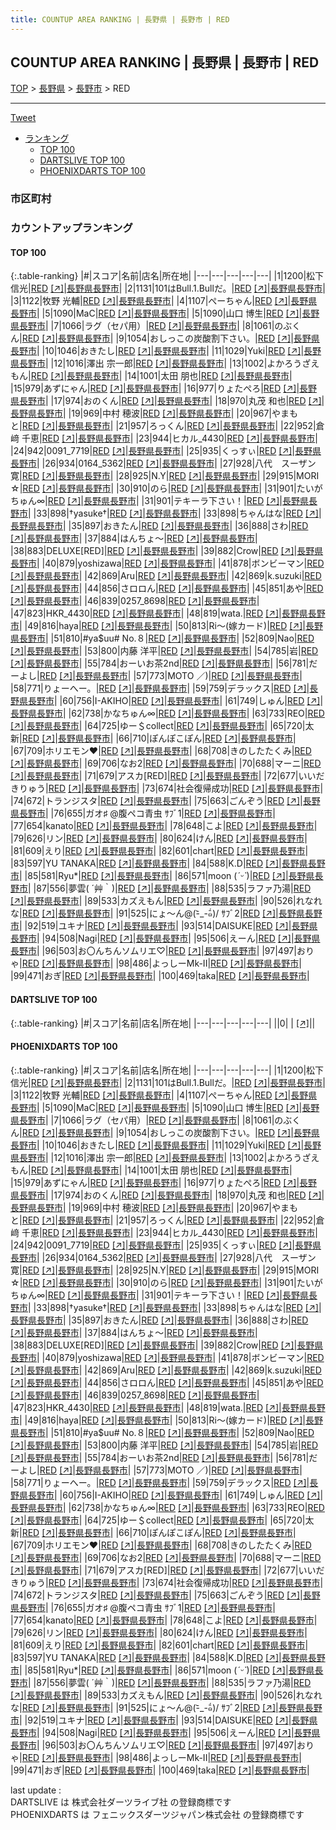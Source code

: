 ```yaml
---
title: COUNTUP AREA RANKING | 長野県 | 長野市 | RED
---
```

## COUNTUP AREA RANKING | 長野県 | 長野市 | RED

[TOP](/darts/rank/) > [長野県](/darts/rank/長野県/) > [長野市](/darts/rank/長野県/長野市/) > RED

___

<a href="https://twitter.com/share?ref_src=twsrc%5Etfw" data-text="COUNTUP AREA RANKING | 長野県長野市RED" class="twitter-share-button" data-hashtags="DARTSLIVE,PHOENIXDARTS,darts,ダーツ" data-show-count="false">Tweet</a>

* [ランキング](#カウントアップランキング)
    * [TOP 100](#top-100)
    * [DARTSLIVE TOP 100](#dartslive-top-100)
    * [PHOENIXDARTS TOP 100](#phoenixdarts-top-100)

### 市区町村

<ul>

</ul>

### カウントアップランキング

#### TOP 100



{:.table-ranking}
|#|スコア|名前|店名|所在地|
|---|---|---|---|---|
|1|1200|<span class="rank-name-pd"><span class="pro-icon-pd"></span>松下 信光</span>|<a href="/darts/rank/shops/68225.html">RED</a> <a href="https://vs.phoenixdarts.com/jp/shop/shopDetailInfo/s_68225?s_seq=68225">[↗]</a>|<a href="/darts/rank/長野県/長野市">長野県長野市</a>|
|2|1131|<span class="rank-name-pd">101はBull.1.Bullだ。</span>|<a href="/darts/rank/shops/68225.html">RED</a> <a href="https://vs.phoenixdarts.com/jp/shop/shopDetailInfo/s_68225?s_seq=68225">[↗]</a>|<a href="/darts/rank/長野県/長野市">長野県長野市</a>|
|3|1122|<span class="rank-name-pd"><span class="pro-icon-pd"></span>牧野 光輔</span>|<a href="/darts/rank/shops/68225.html">RED</a> <a href="https://vs.phoenixdarts.com/jp/shop/shopDetailInfo/s_68225?s_seq=68225">[↗]</a>|<a href="/darts/rank/長野県/長野市">長野県長野市</a>|
|4|1107|<span class="rank-name-pd">ぺーちゃん</span>|<a href="/darts/rank/shops/68225.html">RED</a> <a href="https://vs.phoenixdarts.com/jp/shop/shopDetailInfo/s_68225?s_seq=68225">[↗]</a>|<a href="/darts/rank/長野県/長野市">長野県長野市</a>|
|5|1090|<span class="rank-name-pd">MaC</span>|<a href="/darts/rank/shops/68225.html">RED</a> <a href="https://vs.phoenixdarts.com/jp/shop/shopDetailInfo/s_68225?s_seq=68225">[↗]</a>|<a href="/darts/rank/長野県/長野市">長野県長野市</a>|
|5|1090|<span class="rank-name-pd"><span class="pro-icon-pd"></span>山口 博生</span>|<a href="/darts/rank/shops/68225.html">RED</a> <a href="https://vs.phoenixdarts.com/jp/shop/shopDetailInfo/s_68225?s_seq=68225">[↗]</a>|<a href="/darts/rank/長野県/長野市">長野県長野市</a>|
|7|1066|<span class="rank-name-pd">ラグ（セパ用）</span>|<a href="/darts/rank/shops/68225.html">RED</a> <a href="https://vs.phoenixdarts.com/jp/shop/shopDetailInfo/s_68225?s_seq=68225">[↗]</a>|<a href="/darts/rank/長野県/長野市">長野県長野市</a>|
|8|1061|<span class="rank-name-pd">のぶくん</span>|<a href="/darts/rank/shops/68225.html">RED</a> <a href="https://vs.phoenixdarts.com/jp/shop/shopDetailInfo/s_68225?s_seq=68225">[↗]</a>|<a href="/darts/rank/長野県/長野市">長野県長野市</a>|
|9|1054|<span class="rank-name-pd">おしっこの炭酸割下さい。</span>|<a href="/darts/rank/shops/68225.html">RED</a> <a href="https://vs.phoenixdarts.com/jp/shop/shopDetailInfo/s_68225?s_seq=68225">[↗]</a>|<a href="/darts/rank/長野県/長野市">長野県長野市</a>|
|10|1046|<span class="rank-name-pd">おきたし</span>|<a href="/darts/rank/shops/68225.html">RED</a> <a href="https://vs.phoenixdarts.com/jp/shop/shopDetailInfo/s_68225?s_seq=68225">[↗]</a>|<a href="/darts/rank/長野県/長野市">長野県長野市</a>|
|11|1029|<span class="rank-name-pd">Yuki</span>|<a href="/darts/rank/shops/68225.html">RED</a> <a href="https://vs.phoenixdarts.com/jp/shop/shopDetailInfo/s_68225?s_seq=68225">[↗]</a>|<a href="/darts/rank/長野県/長野市">長野県長野市</a>|
|12|1016|<span class="rank-name-pd">澤出 宗一郎</span>|<a href="/darts/rank/shops/68225.html">RED</a> <a href="https://vs.phoenixdarts.com/jp/shop/shopDetailInfo/s_68225?s_seq=68225">[↗]</a>|<a href="/darts/rank/長野県/長野市">長野県長野市</a>|
|13|1002|<span class="rank-name-pd">よかろうざえもん</span>|<a href="/darts/rank/shops/68225.html">RED</a> <a href="https://vs.phoenixdarts.com/jp/shop/shopDetailInfo/s_68225?s_seq=68225">[↗]</a>|<a href="/darts/rank/長野県/長野市">長野県長野市</a>|
|14|1001|<span class="rank-name-pd"><span class="pro-icon-pd"></span>太田 朋也</span>|<a href="/darts/rank/shops/68225.html">RED</a> <a href="https://vs.phoenixdarts.com/jp/shop/shopDetailInfo/s_68225?s_seq=68225">[↗]</a>|<a href="/darts/rank/長野県/長野市">長野県長野市</a>|
|15|979|<span class="rank-name-pd">あずにゃん</span>|<a href="/darts/rank/shops/68225.html">RED</a> <a href="https://vs.phoenixdarts.com/jp/shop/shopDetailInfo/s_68225?s_seq=68225">[↗]</a>|<a href="/darts/rank/長野県/長野市">長野県長野市</a>|
|16|977|<span class="rank-name-pd">りょたぺろ</span>|<a href="/darts/rank/shops/68225.html">RED</a> <a href="https://vs.phoenixdarts.com/jp/shop/shopDetailInfo/s_68225?s_seq=68225">[↗]</a>|<a href="/darts/rank/長野県/長野市">長野県長野市</a>|
|17|974|<span class="rank-name-pd">おのくん</span>|<a href="/darts/rank/shops/68225.html">RED</a> <a href="https://vs.phoenixdarts.com/jp/shop/shopDetailInfo/s_68225?s_seq=68225">[↗]</a>|<a href="/darts/rank/長野県/長野市">長野県長野市</a>|
|18|970|<span class="rank-name-pd">丸茂 和也</span>|<a href="/darts/rank/shops/68225.html">RED</a> <a href="https://vs.phoenixdarts.com/jp/shop/shopDetailInfo/s_68225?s_seq=68225">[↗]</a>|<a href="/darts/rank/長野県/長野市">長野県長野市</a>|
|19|969|<span class="rank-name-pd">中村 穂波</span>|<a href="/darts/rank/shops/68225.html">RED</a> <a href="https://vs.phoenixdarts.com/jp/shop/shopDetailInfo/s_68225?s_seq=68225">[↗]</a>|<a href="/darts/rank/長野県/長野市">長野県長野市</a>|
|20|967|<span class="rank-name-pd">やまもと</span>|<a href="/darts/rank/shops/68225.html">RED</a> <a href="https://vs.phoenixdarts.com/jp/shop/shopDetailInfo/s_68225?s_seq=68225">[↗]</a>|<a href="/darts/rank/長野県/長野市">長野県長野市</a>|
|21|957|<span class="rank-name-pd">ろっくん</span>|<a href="/darts/rank/shops/68225.html">RED</a> <a href="https://vs.phoenixdarts.com/jp/shop/shopDetailInfo/s_68225?s_seq=68225">[↗]</a>|<a href="/darts/rank/長野県/長野市">長野県長野市</a>|
|22|952|<span class="rank-name-pd">倉﨑 千恵</span>|<a href="/darts/rank/shops/68225.html">RED</a> <a href="https://vs.phoenixdarts.com/jp/shop/shopDetailInfo/s_68225?s_seq=68225">[↗]</a>|<a href="/darts/rank/長野県/長野市">長野県長野市</a>|
|23|944|<span class="rank-name-pd">ヒカル_4430</span>|<a href="/darts/rank/shops/68225.html">RED</a> <a href="https://vs.phoenixdarts.com/jp/shop/shopDetailInfo/s_68225?s_seq=68225">[↗]</a>|<a href="/darts/rank/長野県/長野市">長野県長野市</a>|
|24|942|<span class="rank-name-pd">0091_7719</span>|<a href="/darts/rank/shops/68225.html">RED</a> <a href="https://vs.phoenixdarts.com/jp/shop/shopDetailInfo/s_68225?s_seq=68225">[↗]</a>|<a href="/darts/rank/長野県/長野市">長野県長野市</a>|
|25|935|<span class="rank-name-pd">くっすぃ</span>|<a href="/darts/rank/shops/68225.html">RED</a> <a href="https://vs.phoenixdarts.com/jp/shop/shopDetailInfo/s_68225?s_seq=68225">[↗]</a>|<a href="/darts/rank/長野県/長野市">長野県長野市</a>|
|26|934|<span class="rank-name-pd">0164_5362</span>|<a href="/darts/rank/shops/68225.html">RED</a> <a href="https://vs.phoenixdarts.com/jp/shop/shopDetailInfo/s_68225?s_seq=68225">[↗]</a>|<a href="/darts/rank/長野県/長野市">長野県長野市</a>|
|27|928|<span class="rank-name-pd">八代　スーザン　寛</span>|<a href="/darts/rank/shops/68225.html">RED</a> <a href="https://vs.phoenixdarts.com/jp/shop/shopDetailInfo/s_68225?s_seq=68225">[↗]</a>|<a href="/darts/rank/長野県/長野市">長野県長野市</a>|
|28|925|<span class="rank-name-pd">N.Y</span>|<a href="/darts/rank/shops/68225.html">RED</a> <a href="https://vs.phoenixdarts.com/jp/shop/shopDetailInfo/s_68225?s_seq=68225">[↗]</a>|<a href="/darts/rank/長野県/長野市">長野県長野市</a>|
|29|915|<span class="rank-name-pd">MORI ☆</span>|<a href="/darts/rank/shops/68225.html">RED</a> <a href="https://vs.phoenixdarts.com/jp/shop/shopDetailInfo/s_68225?s_seq=68225">[↗]</a>|<a href="/darts/rank/長野県/長野市">長野県長野市</a>|
|30|910|<span class="rank-name-pd">のら</span>|<a href="/darts/rank/shops/68225.html">RED</a> <a href="https://vs.phoenixdarts.com/jp/shop/shopDetailInfo/s_68225?s_seq=68225">[↗]</a>|<a href="/darts/rank/長野県/長野市">長野県長野市</a>|
|31|901|<span class="rank-name-pd">たいがちゅん∞</span>|<a href="/darts/rank/shops/68225.html">RED</a> <a href="https://vs.phoenixdarts.com/jp/shop/shopDetailInfo/s_68225?s_seq=68225">[↗]</a>|<a href="/darts/rank/長野県/長野市">長野県長野市</a>|
|31|901|<span class="rank-name-pd">テキーラ下さい！</span>|<a href="/darts/rank/shops/68225.html">RED</a> <a href="https://vs.phoenixdarts.com/jp/shop/shopDetailInfo/s_68225?s_seq=68225">[↗]</a>|<a href="/darts/rank/長野県/長野市">長野県長野市</a>|
|33|898|<span class="rank-name-pd">†yasuke†</span>|<a href="/darts/rank/shops/68225.html">RED</a> <a href="https://vs.phoenixdarts.com/jp/shop/shopDetailInfo/s_68225?s_seq=68225">[↗]</a>|<a href="/darts/rank/長野県/長野市">長野県長野市</a>|
|33|898|<span class="rank-name-pd">ちゃんはな</span>|<a href="/darts/rank/shops/68225.html">RED</a> <a href="https://vs.phoenixdarts.com/jp/shop/shopDetailInfo/s_68225?s_seq=68225">[↗]</a>|<a href="/darts/rank/長野県/長野市">長野県長野市</a>|
|35|897|<span class="rank-name-pd">おきたん</span>|<a href="/darts/rank/shops/68225.html">RED</a> <a href="https://vs.phoenixdarts.com/jp/shop/shopDetailInfo/s_68225?s_seq=68225">[↗]</a>|<a href="/darts/rank/長野県/長野市">長野県長野市</a>|
|36|888|<span class="rank-name-pd">さわ</span>|<a href="/darts/rank/shops/68225.html">RED</a> <a href="https://vs.phoenixdarts.com/jp/shop/shopDetailInfo/s_68225?s_seq=68225">[↗]</a>|<a href="/darts/rank/長野県/長野市">長野県長野市</a>|
|37|884|<span class="rank-name-pd">はんちょ～</span>|<a href="/darts/rank/shops/68225.html">RED</a> <a href="https://vs.phoenixdarts.com/jp/shop/shopDetailInfo/s_68225?s_seq=68225">[↗]</a>|<a href="/darts/rank/長野県/長野市">長野県長野市</a>|
|38|883|<span class="rank-name-pd">DELUXE[RED]</span>|<a href="/darts/rank/shops/68225.html">RED</a> <a href="https://vs.phoenixdarts.com/jp/shop/shopDetailInfo/s_68225?s_seq=68225">[↗]</a>|<a href="/darts/rank/長野県/長野市">長野県長野市</a>|
|39|882|<span class="rank-name-pd">Crow</span>|<a href="/darts/rank/shops/68225.html">RED</a> <a href="https://vs.phoenixdarts.com/jp/shop/shopDetailInfo/s_68225?s_seq=68225">[↗]</a>|<a href="/darts/rank/長野県/長野市">長野県長野市</a>|
|40|879|<span class="rank-name-pd">yoshizawa</span>|<a href="/darts/rank/shops/68225.html">RED</a> <a href="https://vs.phoenixdarts.com/jp/shop/shopDetailInfo/s_68225?s_seq=68225">[↗]</a>|<a href="/darts/rank/長野県/長野市">長野県長野市</a>|
|41|878|<span class="rank-name-pd">ボンビーマン</span>|<a href="/darts/rank/shops/68225.html">RED</a> <a href="https://vs.phoenixdarts.com/jp/shop/shopDetailInfo/s_68225?s_seq=68225">[↗]</a>|<a href="/darts/rank/長野県/長野市">長野県長野市</a>|
|42|869|<span class="rank-name-pd">Aru</span>|<a href="/darts/rank/shops/68225.html">RED</a> <a href="https://vs.phoenixdarts.com/jp/shop/shopDetailInfo/s_68225?s_seq=68225">[↗]</a>|<a href="/darts/rank/長野県/長野市">長野県長野市</a>|
|42|869|<span class="rank-name-pd">k.suzuki</span>|<a href="/darts/rank/shops/68225.html">RED</a> <a href="https://vs.phoenixdarts.com/jp/shop/shopDetailInfo/s_68225?s_seq=68225">[↗]</a>|<a href="/darts/rank/長野県/長野市">長野県長野市</a>|
|44|856|<span class="rank-name-pd">さロロん</span>|<a href="/darts/rank/shops/68225.html">RED</a> <a href="https://vs.phoenixdarts.com/jp/shop/shopDetailInfo/s_68225?s_seq=68225">[↗]</a>|<a href="/darts/rank/長野県/長野市">長野県長野市</a>|
|45|851|<span class="rank-name-pd">あや</span>|<a href="/darts/rank/shops/68225.html">RED</a> <a href="https://vs.phoenixdarts.com/jp/shop/shopDetailInfo/s_68225?s_seq=68225">[↗]</a>|<a href="/darts/rank/長野県/長野市">長野県長野市</a>|
|46|839|<span class="rank-name-pd">0257_8698</span>|<a href="/darts/rank/shops/68225.html">RED</a> <a href="https://vs.phoenixdarts.com/jp/shop/shopDetailInfo/s_68225?s_seq=68225">[↗]</a>|<a href="/darts/rank/長野県/長野市">長野県長野市</a>|
|47|823|<span class="rank-name-pd">HKR_4430</span>|<a href="/darts/rank/shops/68225.html">RED</a> <a href="https://vs.phoenixdarts.com/jp/shop/shopDetailInfo/s_68225?s_seq=68225">[↗]</a>|<a href="/darts/rank/長野県/長野市">長野県長野市</a>|
|48|819|<span class="rank-name-pd">wata.</span>|<a href="/darts/rank/shops/68225.html">RED</a> <a href="https://vs.phoenixdarts.com/jp/shop/shopDetailInfo/s_68225?s_seq=68225">[↗]</a>|<a href="/darts/rank/長野県/長野市">長野県長野市</a>|
|49|816|<span class="rank-name-pd">haya</span>|<a href="/darts/rank/shops/68225.html">RED</a> <a href="https://vs.phoenixdarts.com/jp/shop/shopDetailInfo/s_68225?s_seq=68225">[↗]</a>|<a href="/darts/rank/長野県/長野市">長野県長野市</a>|
|50|813|<span class="rank-name-pd">Ri～(嫁カード)</span>|<a href="/darts/rank/shops/68225.html">RED</a> <a href="https://vs.phoenixdarts.com/jp/shop/shopDetailInfo/s_68225?s_seq=68225">[↗]</a>|<a href="/darts/rank/長野県/長野市">長野県長野市</a>|
|51|810|<span class="rank-name-pd">#ya$uu# No.８</span>|<a href="/darts/rank/shops/68225.html">RED</a> <a href="https://vs.phoenixdarts.com/jp/shop/shopDetailInfo/s_68225?s_seq=68225">[↗]</a>|<a href="/darts/rank/長野県/長野市">長野県長野市</a>|
|52|809|<span class="rank-name-pd">Nao</span>|<a href="/darts/rank/shops/68225.html">RED</a> <a href="https://vs.phoenixdarts.com/jp/shop/shopDetailInfo/s_68225?s_seq=68225">[↗]</a>|<a href="/darts/rank/長野県/長野市">長野県長野市</a>|
|53|800|<span class="rank-name-pd">内藤 洋平</span>|<a href="/darts/rank/shops/68225.html">RED</a> <a href="https://vs.phoenixdarts.com/jp/shop/shopDetailInfo/s_68225?s_seq=68225">[↗]</a>|<a href="/darts/rank/長野県/長野市">長野県長野市</a>|
|54|785|<span class="rank-name-pd">岩</span>|<a href="/darts/rank/shops/68225.html">RED</a> <a href="https://vs.phoenixdarts.com/jp/shop/shopDetailInfo/s_68225?s_seq=68225">[↗]</a>|<a href="/darts/rank/長野県/長野市">長野県長野市</a>|
|55|784|<span class="rank-name-pd">おーいお茶2nd</span>|<a href="/darts/rank/shops/68225.html">RED</a> <a href="https://vs.phoenixdarts.com/jp/shop/shopDetailInfo/s_68225?s_seq=68225">[↗]</a>|<a href="/darts/rank/長野県/長野市">長野県長野市</a>|
|56|781|<span class="rank-name-pd">だーよし</span>|<a href="/darts/rank/shops/68225.html">RED</a> <a href="https://vs.phoenixdarts.com/jp/shop/shopDetailInfo/s_68225?s_seq=68225">[↗]</a>|<a href="/darts/rank/長野県/長野市">長野県長野市</a>|
|57|773|<span class="rank-name-pd">MOTO ／)</span>|<a href="/darts/rank/shops/68225.html">RED</a> <a href="https://vs.phoenixdarts.com/jp/shop/shopDetailInfo/s_68225?s_seq=68225">[↗]</a>|<a href="/darts/rank/長野県/長野市">長野県長野市</a>|
|58|771|<span class="rank-name-pd">りょーへー。</span>|<a href="/darts/rank/shops/68225.html">RED</a> <a href="https://vs.phoenixdarts.com/jp/shop/shopDetailInfo/s_68225?s_seq=68225">[↗]</a>|<a href="/darts/rank/長野県/長野市">長野県長野市</a>|
|59|759|<span class="rank-name-pd">デラックス</span>|<a href="/darts/rank/shops/68225.html">RED</a> <a href="https://vs.phoenixdarts.com/jp/shop/shopDetailInfo/s_68225?s_seq=68225">[↗]</a>|<a href="/darts/rank/長野県/長野市">長野県長野市</a>|
|60|756|<span class="rank-name-pd">I-AKIHO</span>|<a href="/darts/rank/shops/68225.html">RED</a> <a href="https://vs.phoenixdarts.com/jp/shop/shopDetailInfo/s_68225?s_seq=68225">[↗]</a>|<a href="/darts/rank/長野県/長野市">長野県長野市</a>|
|61|749|<span class="rank-name-pd">しゅん</span>|<a href="/darts/rank/shops/68225.html">RED</a> <a href="https://vs.phoenixdarts.com/jp/shop/shopDetailInfo/s_68225?s_seq=68225">[↗]</a>|<a href="/darts/rank/長野県/長野市">長野県長野市</a>|
|62|738|<span class="rank-name-pd">かなちゅん∞</span>|<a href="/darts/rank/shops/68225.html">RED</a> <a href="https://vs.phoenixdarts.com/jp/shop/shopDetailInfo/s_68225?s_seq=68225">[↗]</a>|<a href="/darts/rank/長野県/長野市">長野県長野市</a>|
|63|733|<span class="rank-name-pd">REO</span>|<a href="/darts/rank/shops/68225.html">RED</a> <a href="https://vs.phoenixdarts.com/jp/shop/shopDetailInfo/s_68225?s_seq=68225">[↗]</a>|<a href="/darts/rank/長野県/長野市">長野県長野市</a>|
|64|725|<span class="rank-name-pd">ゆー＄collect</span>|<a href="/darts/rank/shops/68225.html">RED</a> <a href="https://vs.phoenixdarts.com/jp/shop/shopDetailInfo/s_68225?s_seq=68225">[↗]</a>|<a href="/darts/rank/長野県/長野市">長野県長野市</a>|
|65|720|<span class="rank-name-pd">太新</span>|<a href="/darts/rank/shops/68225.html">RED</a> <a href="https://vs.phoenixdarts.com/jp/shop/shopDetailInfo/s_68225?s_seq=68225">[↗]</a>|<a href="/darts/rank/長野県/長野市">長野県長野市</a>|
|66|710|<span class="rank-name-pd">ぽんぽこぽん</span>|<a href="/darts/rank/shops/68225.html">RED</a> <a href="https://vs.phoenixdarts.com/jp/shop/shopDetailInfo/s_68225?s_seq=68225">[↗]</a>|<a href="/darts/rank/長野県/長野市">長野県長野市</a>|
|67|709|<span class="rank-name-pd">ホリエモン❤︎</span>|<a href="/darts/rank/shops/68225.html">RED</a> <a href="https://vs.phoenixdarts.com/jp/shop/shopDetailInfo/s_68225?s_seq=68225">[↗]</a>|<a href="/darts/rank/長野県/長野市">長野県長野市</a>|
|68|708|<span class="rank-name-pd">きのしたたくみ</span>|<a href="/darts/rank/shops/68225.html">RED</a> <a href="https://vs.phoenixdarts.com/jp/shop/shopDetailInfo/s_68225?s_seq=68225">[↗]</a>|<a href="/darts/rank/長野県/長野市">長野県長野市</a>|
|69|706|<span class="rank-name-pd">なお2</span>|<a href="/darts/rank/shops/68225.html">RED</a> <a href="https://vs.phoenixdarts.com/jp/shop/shopDetailInfo/s_68225?s_seq=68225">[↗]</a>|<a href="/darts/rank/長野県/長野市">長野県長野市</a>|
|70|688|<span class="rank-name-pd">マーニ</span>|<a href="/darts/rank/shops/68225.html">RED</a> <a href="https://vs.phoenixdarts.com/jp/shop/shopDetailInfo/s_68225?s_seq=68225">[↗]</a>|<a href="/darts/rank/長野県/長野市">長野県長野市</a>|
|71|679|<span class="rank-name-pd">アスカ[RED]</span>|<a href="/darts/rank/shops/68225.html">RED</a> <a href="https://vs.phoenixdarts.com/jp/shop/shopDetailInfo/s_68225?s_seq=68225">[↗]</a>|<a href="/darts/rank/長野県/長野市">長野県長野市</a>|
|72|677|<span class="rank-name-pd">いいだきりゅう</span>|<a href="/darts/rank/shops/68225.html">RED</a> <a href="https://vs.phoenixdarts.com/jp/shop/shopDetailInfo/s_68225?s_seq=68225">[↗]</a>|<a href="/darts/rank/長野県/長野市">長野県長野市</a>|
|73|674|<span class="rank-name-pd">社会復帰成功</span>|<a href="/darts/rank/shops/68225.html">RED</a> <a href="https://vs.phoenixdarts.com/jp/shop/shopDetailInfo/s_68225?s_seq=68225">[↗]</a>|<a href="/darts/rank/長野県/長野市">長野県長野市</a>|
|74|672|<span class="rank-name-pd">トランジスタ</span>|<a href="/darts/rank/shops/68225.html">RED</a> <a href="https://vs.phoenixdarts.com/jp/shop/shopDetailInfo/s_68225?s_seq=68225">[↗]</a>|<a href="/darts/rank/長野県/長野市">長野県長野市</a>|
|75|663|<span class="rank-name-pd">ごんぞう</span>|<a href="/darts/rank/shops/68225.html">RED</a> <a href="https://vs.phoenixdarts.com/jp/shop/shopDetailInfo/s_68225?s_seq=68225">[↗]</a>|<a href="/darts/rank/長野県/長野市">長野県長野市</a>|
|76|655|<span class="rank-name-pd">ガオ♯ @腹ペコ青虫 ｻﾌﾞ1</span>|<a href="/darts/rank/shops/68225.html">RED</a> <a href="https://vs.phoenixdarts.com/jp/shop/shopDetailInfo/s_68225?s_seq=68225">[↗]</a>|<a href="/darts/rank/長野県/長野市">長野県長野市</a>|
|77|654|<span class="rank-name-pd">kanato</span>|<a href="/darts/rank/shops/68225.html">RED</a> <a href="https://vs.phoenixdarts.com/jp/shop/shopDetailInfo/s_68225?s_seq=68225">[↗]</a>|<a href="/darts/rank/長野県/長野市">長野県長野市</a>|
|78|648|<span class="rank-name-pd">こよ</span>|<a href="/darts/rank/shops/68225.html">RED</a> <a href="https://vs.phoenixdarts.com/jp/shop/shopDetailInfo/s_68225?s_seq=68225">[↗]</a>|<a href="/darts/rank/長野県/長野市">長野県長野市</a>|
|79|626|<span class="rank-name-pd">リン</span>|<a href="/darts/rank/shops/68225.html">RED</a> <a href="https://vs.phoenixdarts.com/jp/shop/shopDetailInfo/s_68225?s_seq=68225">[↗]</a>|<a href="/darts/rank/長野県/長野市">長野県長野市</a>|
|80|624|<span class="rank-name-pd">けん</span>|<a href="/darts/rank/shops/68225.html">RED</a> <a href="https://vs.phoenixdarts.com/jp/shop/shopDetailInfo/s_68225?s_seq=68225">[↗]</a>|<a href="/darts/rank/長野県/長野市">長野県長野市</a>|
|81|609|<span class="rank-name-pd">えり</span>|<a href="/darts/rank/shops/68225.html">RED</a> <a href="https://vs.phoenixdarts.com/jp/shop/shopDetailInfo/s_68225?s_seq=68225">[↗]</a>|<a href="/darts/rank/長野県/長野市">長野県長野市</a>|
|82|601|<span class="rank-name-pd">chart</span>|<a href="/darts/rank/shops/68225.html">RED</a> <a href="https://vs.phoenixdarts.com/jp/shop/shopDetailInfo/s_68225?s_seq=68225">[↗]</a>|<a href="/darts/rank/長野県/長野市">長野県長野市</a>|
|83|597|<span class="rank-name-pd">YU TANAKA</span>|<a href="/darts/rank/shops/68225.html">RED</a> <a href="https://vs.phoenixdarts.com/jp/shop/shopDetailInfo/s_68225?s_seq=68225">[↗]</a>|<a href="/darts/rank/長野県/長野市">長野県長野市</a>|
|84|588|<span class="rank-name-pd">K.D</span>|<a href="/darts/rank/shops/68225.html">RED</a> <a href="https://vs.phoenixdarts.com/jp/shop/shopDetailInfo/s_68225?s_seq=68225">[↗]</a>|<a href="/darts/rank/長野県/長野市">長野県長野市</a>|
|85|581|<span class="rank-name-pd">Ryu*</span>|<a href="/darts/rank/shops/68225.html">RED</a> <a href="https://vs.phoenixdarts.com/jp/shop/shopDetailInfo/s_68225?s_seq=68225">[↗]</a>|<a href="/darts/rank/長野県/長野市">長野県長野市</a>|
|86|571|<span class="rank-name-pd">moon (*ˊᵕˋ*)</span>|<a href="/darts/rank/shops/68225.html">RED</a> <a href="https://vs.phoenixdarts.com/jp/shop/shopDetailInfo/s_68225?s_seq=68225">[↗]</a>|<a href="/darts/rank/長野県/長野市">長野県長野市</a>|
|87|556|<span class="rank-name-pd">夢雲( ´艸｀)</span>|<a href="/darts/rank/shops/68225.html">RED</a> <a href="https://vs.phoenixdarts.com/jp/shop/shopDetailInfo/s_68225?s_seq=68225">[↗]</a>|<a href="/darts/rank/長野県/長野市">長野県長野市</a>|
|88|535|<span class="rank-name-pd">ラファ乃湯</span>|<a href="/darts/rank/shops/68225.html">RED</a> <a href="https://vs.phoenixdarts.com/jp/shop/shopDetailInfo/s_68225?s_seq=68225">[↗]</a>|<a href="/darts/rank/長野県/長野市">長野県長野市</a>|
|89|533|<span class="rank-name-pd">カズえもん</span>|<a href="/darts/rank/shops/68225.html">RED</a> <a href="https://vs.phoenixdarts.com/jp/shop/shopDetailInfo/s_68225?s_seq=68225">[↗]</a>|<a href="/darts/rank/長野県/長野市">長野県長野市</a>|
|90|526|<span class="rank-name-pd">れなれな</span>|<a href="/darts/rank/shops/68225.html">RED</a> <a href="https://vs.phoenixdarts.com/jp/shop/shopDetailInfo/s_68225?s_seq=68225">[↗]</a>|<a href="/darts/rank/長野県/長野市">長野県長野市</a>|
|91|525|<span class="rank-name-pd">にょ〜ん@(-᷅_-᷄๑)/ ｻﾌﾞ2</span>|<a href="/darts/rank/shops/68225.html">RED</a> <a href="https://vs.phoenixdarts.com/jp/shop/shopDetailInfo/s_68225?s_seq=68225">[↗]</a>|<a href="/darts/rank/長野県/長野市">長野県長野市</a>|
|92|519|<span class="rank-name-pd">ユキナ</span>|<a href="/darts/rank/shops/68225.html">RED</a> <a href="https://vs.phoenixdarts.com/jp/shop/shopDetailInfo/s_68225?s_seq=68225">[↗]</a>|<a href="/darts/rank/長野県/長野市">長野県長野市</a>|
|93|514|<span class="rank-name-pd">DAISUKE</span>|<a href="/darts/rank/shops/68225.html">RED</a> <a href="https://vs.phoenixdarts.com/jp/shop/shopDetailInfo/s_68225?s_seq=68225">[↗]</a>|<a href="/darts/rank/長野県/長野市">長野県長野市</a>|
|94|508|<span class="rank-name-pd">Nagi</span>|<a href="/darts/rank/shops/68225.html">RED</a> <a href="https://vs.phoenixdarts.com/jp/shop/shopDetailInfo/s_68225?s_seq=68225">[↗]</a>|<a href="/darts/rank/長野県/長野市">長野県長野市</a>|
|95|506|<span class="rank-name-pd">えーん</span>|<a href="/darts/rank/shops/68225.html">RED</a> <a href="https://vs.phoenixdarts.com/jp/shop/shopDetailInfo/s_68225?s_seq=68225">[↗]</a>|<a href="/darts/rank/長野県/長野市">長野県長野市</a>|
|96|503|<span class="rank-name-pd">お〇んちんソムリエ♡</span>|<a href="/darts/rank/shops/68225.html">RED</a> <a href="https://vs.phoenixdarts.com/jp/shop/shopDetailInfo/s_68225?s_seq=68225">[↗]</a>|<a href="/darts/rank/長野県/長野市">長野県長野市</a>|
|97|497|<span class="rank-name-pd">おりゃ</span>|<a href="/darts/rank/shops/68225.html">RED</a> <a href="https://vs.phoenixdarts.com/jp/shop/shopDetailInfo/s_68225?s_seq=68225">[↗]</a>|<a href="/darts/rank/長野県/長野市">長野県長野市</a>|
|98|486|<span class="rank-name-pd">よっしーMk-II</span>|<a href="/darts/rank/shops/68225.html">RED</a> <a href="https://vs.phoenixdarts.com/jp/shop/shopDetailInfo/s_68225?s_seq=68225">[↗]</a>|<a href="/darts/rank/長野県/長野市">長野県長野市</a>|
|99|471|<span class="rank-name-pd">おぎ</span>|<a href="/darts/rank/shops/68225.html">RED</a> <a href="https://vs.phoenixdarts.com/jp/shop/shopDetailInfo/s_68225?s_seq=68225">[↗]</a>|<a href="/darts/rank/長野県/長野市">長野県長野市</a>|
|100|469|<span class="rank-name-pd">taka</span>|<a href="/darts/rank/shops/68225.html">RED</a> <a href="https://vs.phoenixdarts.com/jp/shop/shopDetailInfo/s_68225?s_seq=68225">[↗]</a>|<a href="/darts/rank/長野県/長野市">長野県長野市</a>|


#### DARTSLIVE TOP 100



{:.table-ranking}
|#|スコア|名前|店名|所在地|
|---|---|---|---|---|
||0|<span class="rank-name-dl"> </span>|<a href="/darts/rank/shops/.html"></a> <a href="">[↗]</a>|<a href="/darts/rank//"></a>|


#### PHOENIXDARTS TOP 100



{:.table-ranking}
|#|スコア|名前|店名|所在地|
|---|---|---|---|---|
|1|1200|<span class="rank-name-pd"><span class="pro-icon-pd"></span>松下 信光</span>|<a href="/darts/rank/shops/68225.html">RED</a> <a href="https://vs.phoenixdarts.com/jp/shop/shopDetailInfo/s_68225?s_seq=68225">[↗]</a>|<a href="/darts/rank/長野県/長野市">長野県長野市</a>|
|2|1131|<span class="rank-name-pd">101はBull.1.Bullだ。</span>|<a href="/darts/rank/shops/68225.html">RED</a> <a href="https://vs.phoenixdarts.com/jp/shop/shopDetailInfo/s_68225?s_seq=68225">[↗]</a>|<a href="/darts/rank/長野県/長野市">長野県長野市</a>|
|3|1122|<span class="rank-name-pd"><span class="pro-icon-pd"></span>牧野 光輔</span>|<a href="/darts/rank/shops/68225.html">RED</a> <a href="https://vs.phoenixdarts.com/jp/shop/shopDetailInfo/s_68225?s_seq=68225">[↗]</a>|<a href="/darts/rank/長野県/長野市">長野県長野市</a>|
|4|1107|<span class="rank-name-pd">ぺーちゃん</span>|<a href="/darts/rank/shops/68225.html">RED</a> <a href="https://vs.phoenixdarts.com/jp/shop/shopDetailInfo/s_68225?s_seq=68225">[↗]</a>|<a href="/darts/rank/長野県/長野市">長野県長野市</a>|
|5|1090|<span class="rank-name-pd">MaC</span>|<a href="/darts/rank/shops/68225.html">RED</a> <a href="https://vs.phoenixdarts.com/jp/shop/shopDetailInfo/s_68225?s_seq=68225">[↗]</a>|<a href="/darts/rank/長野県/長野市">長野県長野市</a>|
|5|1090|<span class="rank-name-pd"><span class="pro-icon-pd"></span>山口 博生</span>|<a href="/darts/rank/shops/68225.html">RED</a> <a href="https://vs.phoenixdarts.com/jp/shop/shopDetailInfo/s_68225?s_seq=68225">[↗]</a>|<a href="/darts/rank/長野県/長野市">長野県長野市</a>|
|7|1066|<span class="rank-name-pd">ラグ（セパ用）</span>|<a href="/darts/rank/shops/68225.html">RED</a> <a href="https://vs.phoenixdarts.com/jp/shop/shopDetailInfo/s_68225?s_seq=68225">[↗]</a>|<a href="/darts/rank/長野県/長野市">長野県長野市</a>|
|8|1061|<span class="rank-name-pd">のぶくん</span>|<a href="/darts/rank/shops/68225.html">RED</a> <a href="https://vs.phoenixdarts.com/jp/shop/shopDetailInfo/s_68225?s_seq=68225">[↗]</a>|<a href="/darts/rank/長野県/長野市">長野県長野市</a>|
|9|1054|<span class="rank-name-pd">おしっこの炭酸割下さい。</span>|<a href="/darts/rank/shops/68225.html">RED</a> <a href="https://vs.phoenixdarts.com/jp/shop/shopDetailInfo/s_68225?s_seq=68225">[↗]</a>|<a href="/darts/rank/長野県/長野市">長野県長野市</a>|
|10|1046|<span class="rank-name-pd">おきたし</span>|<a href="/darts/rank/shops/68225.html">RED</a> <a href="https://vs.phoenixdarts.com/jp/shop/shopDetailInfo/s_68225?s_seq=68225">[↗]</a>|<a href="/darts/rank/長野県/長野市">長野県長野市</a>|
|11|1029|<span class="rank-name-pd">Yuki</span>|<a href="/darts/rank/shops/68225.html">RED</a> <a href="https://vs.phoenixdarts.com/jp/shop/shopDetailInfo/s_68225?s_seq=68225">[↗]</a>|<a href="/darts/rank/長野県/長野市">長野県長野市</a>|
|12|1016|<span class="rank-name-pd">澤出 宗一郎</span>|<a href="/darts/rank/shops/68225.html">RED</a> <a href="https://vs.phoenixdarts.com/jp/shop/shopDetailInfo/s_68225?s_seq=68225">[↗]</a>|<a href="/darts/rank/長野県/長野市">長野県長野市</a>|
|13|1002|<span class="rank-name-pd">よかろうざえもん</span>|<a href="/darts/rank/shops/68225.html">RED</a> <a href="https://vs.phoenixdarts.com/jp/shop/shopDetailInfo/s_68225?s_seq=68225">[↗]</a>|<a href="/darts/rank/長野県/長野市">長野県長野市</a>|
|14|1001|<span class="rank-name-pd"><span class="pro-icon-pd"></span>太田 朋也</span>|<a href="/darts/rank/shops/68225.html">RED</a> <a href="https://vs.phoenixdarts.com/jp/shop/shopDetailInfo/s_68225?s_seq=68225">[↗]</a>|<a href="/darts/rank/長野県/長野市">長野県長野市</a>|
|15|979|<span class="rank-name-pd">あずにゃん</span>|<a href="/darts/rank/shops/68225.html">RED</a> <a href="https://vs.phoenixdarts.com/jp/shop/shopDetailInfo/s_68225?s_seq=68225">[↗]</a>|<a href="/darts/rank/長野県/長野市">長野県長野市</a>|
|16|977|<span class="rank-name-pd">りょたぺろ</span>|<a href="/darts/rank/shops/68225.html">RED</a> <a href="https://vs.phoenixdarts.com/jp/shop/shopDetailInfo/s_68225?s_seq=68225">[↗]</a>|<a href="/darts/rank/長野県/長野市">長野県長野市</a>|
|17|974|<span class="rank-name-pd">おのくん</span>|<a href="/darts/rank/shops/68225.html">RED</a> <a href="https://vs.phoenixdarts.com/jp/shop/shopDetailInfo/s_68225?s_seq=68225">[↗]</a>|<a href="/darts/rank/長野県/長野市">長野県長野市</a>|
|18|970|<span class="rank-name-pd">丸茂 和也</span>|<a href="/darts/rank/shops/68225.html">RED</a> <a href="https://vs.phoenixdarts.com/jp/shop/shopDetailInfo/s_68225?s_seq=68225">[↗]</a>|<a href="/darts/rank/長野県/長野市">長野県長野市</a>|
|19|969|<span class="rank-name-pd">中村 穂波</span>|<a href="/darts/rank/shops/68225.html">RED</a> <a href="https://vs.phoenixdarts.com/jp/shop/shopDetailInfo/s_68225?s_seq=68225">[↗]</a>|<a href="/darts/rank/長野県/長野市">長野県長野市</a>|
|20|967|<span class="rank-name-pd">やまもと</span>|<a href="/darts/rank/shops/68225.html">RED</a> <a href="https://vs.phoenixdarts.com/jp/shop/shopDetailInfo/s_68225?s_seq=68225">[↗]</a>|<a href="/darts/rank/長野県/長野市">長野県長野市</a>|
|21|957|<span class="rank-name-pd">ろっくん</span>|<a href="/darts/rank/shops/68225.html">RED</a> <a href="https://vs.phoenixdarts.com/jp/shop/shopDetailInfo/s_68225?s_seq=68225">[↗]</a>|<a href="/darts/rank/長野県/長野市">長野県長野市</a>|
|22|952|<span class="rank-name-pd">倉﨑 千恵</span>|<a href="/darts/rank/shops/68225.html">RED</a> <a href="https://vs.phoenixdarts.com/jp/shop/shopDetailInfo/s_68225?s_seq=68225">[↗]</a>|<a href="/darts/rank/長野県/長野市">長野県長野市</a>|
|23|944|<span class="rank-name-pd">ヒカル_4430</span>|<a href="/darts/rank/shops/68225.html">RED</a> <a href="https://vs.phoenixdarts.com/jp/shop/shopDetailInfo/s_68225?s_seq=68225">[↗]</a>|<a href="/darts/rank/長野県/長野市">長野県長野市</a>|
|24|942|<span class="rank-name-pd">0091_7719</span>|<a href="/darts/rank/shops/68225.html">RED</a> <a href="https://vs.phoenixdarts.com/jp/shop/shopDetailInfo/s_68225?s_seq=68225">[↗]</a>|<a href="/darts/rank/長野県/長野市">長野県長野市</a>|
|25|935|<span class="rank-name-pd">くっすぃ</span>|<a href="/darts/rank/shops/68225.html">RED</a> <a href="https://vs.phoenixdarts.com/jp/shop/shopDetailInfo/s_68225?s_seq=68225">[↗]</a>|<a href="/darts/rank/長野県/長野市">長野県長野市</a>|
|26|934|<span class="rank-name-pd">0164_5362</span>|<a href="/darts/rank/shops/68225.html">RED</a> <a href="https://vs.phoenixdarts.com/jp/shop/shopDetailInfo/s_68225?s_seq=68225">[↗]</a>|<a href="/darts/rank/長野県/長野市">長野県長野市</a>|
|27|928|<span class="rank-name-pd">八代　スーザン　寛</span>|<a href="/darts/rank/shops/68225.html">RED</a> <a href="https://vs.phoenixdarts.com/jp/shop/shopDetailInfo/s_68225?s_seq=68225">[↗]</a>|<a href="/darts/rank/長野県/長野市">長野県長野市</a>|
|28|925|<span class="rank-name-pd">N.Y</span>|<a href="/darts/rank/shops/68225.html">RED</a> <a href="https://vs.phoenixdarts.com/jp/shop/shopDetailInfo/s_68225?s_seq=68225">[↗]</a>|<a href="/darts/rank/長野県/長野市">長野県長野市</a>|
|29|915|<span class="rank-name-pd">MORI ☆</span>|<a href="/darts/rank/shops/68225.html">RED</a> <a href="https://vs.phoenixdarts.com/jp/shop/shopDetailInfo/s_68225?s_seq=68225">[↗]</a>|<a href="/darts/rank/長野県/長野市">長野県長野市</a>|
|30|910|<span class="rank-name-pd">のら</span>|<a href="/darts/rank/shops/68225.html">RED</a> <a href="https://vs.phoenixdarts.com/jp/shop/shopDetailInfo/s_68225?s_seq=68225">[↗]</a>|<a href="/darts/rank/長野県/長野市">長野県長野市</a>|
|31|901|<span class="rank-name-pd">たいがちゅん∞</span>|<a href="/darts/rank/shops/68225.html">RED</a> <a href="https://vs.phoenixdarts.com/jp/shop/shopDetailInfo/s_68225?s_seq=68225">[↗]</a>|<a href="/darts/rank/長野県/長野市">長野県長野市</a>|
|31|901|<span class="rank-name-pd">テキーラ下さい！</span>|<a href="/darts/rank/shops/68225.html">RED</a> <a href="https://vs.phoenixdarts.com/jp/shop/shopDetailInfo/s_68225?s_seq=68225">[↗]</a>|<a href="/darts/rank/長野県/長野市">長野県長野市</a>|
|33|898|<span class="rank-name-pd">†yasuke†</span>|<a href="/darts/rank/shops/68225.html">RED</a> <a href="https://vs.phoenixdarts.com/jp/shop/shopDetailInfo/s_68225?s_seq=68225">[↗]</a>|<a href="/darts/rank/長野県/長野市">長野県長野市</a>|
|33|898|<span class="rank-name-pd">ちゃんはな</span>|<a href="/darts/rank/shops/68225.html">RED</a> <a href="https://vs.phoenixdarts.com/jp/shop/shopDetailInfo/s_68225?s_seq=68225">[↗]</a>|<a href="/darts/rank/長野県/長野市">長野県長野市</a>|
|35|897|<span class="rank-name-pd">おきたん</span>|<a href="/darts/rank/shops/68225.html">RED</a> <a href="https://vs.phoenixdarts.com/jp/shop/shopDetailInfo/s_68225?s_seq=68225">[↗]</a>|<a href="/darts/rank/長野県/長野市">長野県長野市</a>|
|36|888|<span class="rank-name-pd">さわ</span>|<a href="/darts/rank/shops/68225.html">RED</a> <a href="https://vs.phoenixdarts.com/jp/shop/shopDetailInfo/s_68225?s_seq=68225">[↗]</a>|<a href="/darts/rank/長野県/長野市">長野県長野市</a>|
|37|884|<span class="rank-name-pd">はんちょ～</span>|<a href="/darts/rank/shops/68225.html">RED</a> <a href="https://vs.phoenixdarts.com/jp/shop/shopDetailInfo/s_68225?s_seq=68225">[↗]</a>|<a href="/darts/rank/長野県/長野市">長野県長野市</a>|
|38|883|<span class="rank-name-pd">DELUXE[RED]</span>|<a href="/darts/rank/shops/68225.html">RED</a> <a href="https://vs.phoenixdarts.com/jp/shop/shopDetailInfo/s_68225?s_seq=68225">[↗]</a>|<a href="/darts/rank/長野県/長野市">長野県長野市</a>|
|39|882|<span class="rank-name-pd">Crow</span>|<a href="/darts/rank/shops/68225.html">RED</a> <a href="https://vs.phoenixdarts.com/jp/shop/shopDetailInfo/s_68225?s_seq=68225">[↗]</a>|<a href="/darts/rank/長野県/長野市">長野県長野市</a>|
|40|879|<span class="rank-name-pd">yoshizawa</span>|<a href="/darts/rank/shops/68225.html">RED</a> <a href="https://vs.phoenixdarts.com/jp/shop/shopDetailInfo/s_68225?s_seq=68225">[↗]</a>|<a href="/darts/rank/長野県/長野市">長野県長野市</a>|
|41|878|<span class="rank-name-pd">ボンビーマン</span>|<a href="/darts/rank/shops/68225.html">RED</a> <a href="https://vs.phoenixdarts.com/jp/shop/shopDetailInfo/s_68225?s_seq=68225">[↗]</a>|<a href="/darts/rank/長野県/長野市">長野県長野市</a>|
|42|869|<span class="rank-name-pd">Aru</span>|<a href="/darts/rank/shops/68225.html">RED</a> <a href="https://vs.phoenixdarts.com/jp/shop/shopDetailInfo/s_68225?s_seq=68225">[↗]</a>|<a href="/darts/rank/長野県/長野市">長野県長野市</a>|
|42|869|<span class="rank-name-pd">k.suzuki</span>|<a href="/darts/rank/shops/68225.html">RED</a> <a href="https://vs.phoenixdarts.com/jp/shop/shopDetailInfo/s_68225?s_seq=68225">[↗]</a>|<a href="/darts/rank/長野県/長野市">長野県長野市</a>|
|44|856|<span class="rank-name-pd">さロロん</span>|<a href="/darts/rank/shops/68225.html">RED</a> <a href="https://vs.phoenixdarts.com/jp/shop/shopDetailInfo/s_68225?s_seq=68225">[↗]</a>|<a href="/darts/rank/長野県/長野市">長野県長野市</a>|
|45|851|<span class="rank-name-pd">あや</span>|<a href="/darts/rank/shops/68225.html">RED</a> <a href="https://vs.phoenixdarts.com/jp/shop/shopDetailInfo/s_68225?s_seq=68225">[↗]</a>|<a href="/darts/rank/長野県/長野市">長野県長野市</a>|
|46|839|<span class="rank-name-pd">0257_8698</span>|<a href="/darts/rank/shops/68225.html">RED</a> <a href="https://vs.phoenixdarts.com/jp/shop/shopDetailInfo/s_68225?s_seq=68225">[↗]</a>|<a href="/darts/rank/長野県/長野市">長野県長野市</a>|
|47|823|<span class="rank-name-pd">HKR_4430</span>|<a href="/darts/rank/shops/68225.html">RED</a> <a href="https://vs.phoenixdarts.com/jp/shop/shopDetailInfo/s_68225?s_seq=68225">[↗]</a>|<a href="/darts/rank/長野県/長野市">長野県長野市</a>|
|48|819|<span class="rank-name-pd">wata.</span>|<a href="/darts/rank/shops/68225.html">RED</a> <a href="https://vs.phoenixdarts.com/jp/shop/shopDetailInfo/s_68225?s_seq=68225">[↗]</a>|<a href="/darts/rank/長野県/長野市">長野県長野市</a>|
|49|816|<span class="rank-name-pd">haya</span>|<a href="/darts/rank/shops/68225.html">RED</a> <a href="https://vs.phoenixdarts.com/jp/shop/shopDetailInfo/s_68225?s_seq=68225">[↗]</a>|<a href="/darts/rank/長野県/長野市">長野県長野市</a>|
|50|813|<span class="rank-name-pd">Ri～(嫁カード)</span>|<a href="/darts/rank/shops/68225.html">RED</a> <a href="https://vs.phoenixdarts.com/jp/shop/shopDetailInfo/s_68225?s_seq=68225">[↗]</a>|<a href="/darts/rank/長野県/長野市">長野県長野市</a>|
|51|810|<span class="rank-name-pd">#ya$uu# No.８</span>|<a href="/darts/rank/shops/68225.html">RED</a> <a href="https://vs.phoenixdarts.com/jp/shop/shopDetailInfo/s_68225?s_seq=68225">[↗]</a>|<a href="/darts/rank/長野県/長野市">長野県長野市</a>|
|52|809|<span class="rank-name-pd">Nao</span>|<a href="/darts/rank/shops/68225.html">RED</a> <a href="https://vs.phoenixdarts.com/jp/shop/shopDetailInfo/s_68225?s_seq=68225">[↗]</a>|<a href="/darts/rank/長野県/長野市">長野県長野市</a>|
|53|800|<span class="rank-name-pd">内藤 洋平</span>|<a href="/darts/rank/shops/68225.html">RED</a> <a href="https://vs.phoenixdarts.com/jp/shop/shopDetailInfo/s_68225?s_seq=68225">[↗]</a>|<a href="/darts/rank/長野県/長野市">長野県長野市</a>|
|54|785|<span class="rank-name-pd">岩</span>|<a href="/darts/rank/shops/68225.html">RED</a> <a href="https://vs.phoenixdarts.com/jp/shop/shopDetailInfo/s_68225?s_seq=68225">[↗]</a>|<a href="/darts/rank/長野県/長野市">長野県長野市</a>|
|55|784|<span class="rank-name-pd">おーいお茶2nd</span>|<a href="/darts/rank/shops/68225.html">RED</a> <a href="https://vs.phoenixdarts.com/jp/shop/shopDetailInfo/s_68225?s_seq=68225">[↗]</a>|<a href="/darts/rank/長野県/長野市">長野県長野市</a>|
|56|781|<span class="rank-name-pd">だーよし</span>|<a href="/darts/rank/shops/68225.html">RED</a> <a href="https://vs.phoenixdarts.com/jp/shop/shopDetailInfo/s_68225?s_seq=68225">[↗]</a>|<a href="/darts/rank/長野県/長野市">長野県長野市</a>|
|57|773|<span class="rank-name-pd">MOTO ／)</span>|<a href="/darts/rank/shops/68225.html">RED</a> <a href="https://vs.phoenixdarts.com/jp/shop/shopDetailInfo/s_68225?s_seq=68225">[↗]</a>|<a href="/darts/rank/長野県/長野市">長野県長野市</a>|
|58|771|<span class="rank-name-pd">りょーへー。</span>|<a href="/darts/rank/shops/68225.html">RED</a> <a href="https://vs.phoenixdarts.com/jp/shop/shopDetailInfo/s_68225?s_seq=68225">[↗]</a>|<a href="/darts/rank/長野県/長野市">長野県長野市</a>|
|59|759|<span class="rank-name-pd">デラックス</span>|<a href="/darts/rank/shops/68225.html">RED</a> <a href="https://vs.phoenixdarts.com/jp/shop/shopDetailInfo/s_68225?s_seq=68225">[↗]</a>|<a href="/darts/rank/長野県/長野市">長野県長野市</a>|
|60|756|<span class="rank-name-pd">I-AKIHO</span>|<a href="/darts/rank/shops/68225.html">RED</a> <a href="https://vs.phoenixdarts.com/jp/shop/shopDetailInfo/s_68225?s_seq=68225">[↗]</a>|<a href="/darts/rank/長野県/長野市">長野県長野市</a>|
|61|749|<span class="rank-name-pd">しゅん</span>|<a href="/darts/rank/shops/68225.html">RED</a> <a href="https://vs.phoenixdarts.com/jp/shop/shopDetailInfo/s_68225?s_seq=68225">[↗]</a>|<a href="/darts/rank/長野県/長野市">長野県長野市</a>|
|62|738|<span class="rank-name-pd">かなちゅん∞</span>|<a href="/darts/rank/shops/68225.html">RED</a> <a href="https://vs.phoenixdarts.com/jp/shop/shopDetailInfo/s_68225?s_seq=68225">[↗]</a>|<a href="/darts/rank/長野県/長野市">長野県長野市</a>|
|63|733|<span class="rank-name-pd">REO</span>|<a href="/darts/rank/shops/68225.html">RED</a> <a href="https://vs.phoenixdarts.com/jp/shop/shopDetailInfo/s_68225?s_seq=68225">[↗]</a>|<a href="/darts/rank/長野県/長野市">長野県長野市</a>|
|64|725|<span class="rank-name-pd">ゆー＄collect</span>|<a href="/darts/rank/shops/68225.html">RED</a> <a href="https://vs.phoenixdarts.com/jp/shop/shopDetailInfo/s_68225?s_seq=68225">[↗]</a>|<a href="/darts/rank/長野県/長野市">長野県長野市</a>|
|65|720|<span class="rank-name-pd">太新</span>|<a href="/darts/rank/shops/68225.html">RED</a> <a href="https://vs.phoenixdarts.com/jp/shop/shopDetailInfo/s_68225?s_seq=68225">[↗]</a>|<a href="/darts/rank/長野県/長野市">長野県長野市</a>|
|66|710|<span class="rank-name-pd">ぽんぽこぽん</span>|<a href="/darts/rank/shops/68225.html">RED</a> <a href="https://vs.phoenixdarts.com/jp/shop/shopDetailInfo/s_68225?s_seq=68225">[↗]</a>|<a href="/darts/rank/長野県/長野市">長野県長野市</a>|
|67|709|<span class="rank-name-pd">ホリエモン❤︎</span>|<a href="/darts/rank/shops/68225.html">RED</a> <a href="https://vs.phoenixdarts.com/jp/shop/shopDetailInfo/s_68225?s_seq=68225">[↗]</a>|<a href="/darts/rank/長野県/長野市">長野県長野市</a>|
|68|708|<span class="rank-name-pd">きのしたたくみ</span>|<a href="/darts/rank/shops/68225.html">RED</a> <a href="https://vs.phoenixdarts.com/jp/shop/shopDetailInfo/s_68225?s_seq=68225">[↗]</a>|<a href="/darts/rank/長野県/長野市">長野県長野市</a>|
|69|706|<span class="rank-name-pd">なお2</span>|<a href="/darts/rank/shops/68225.html">RED</a> <a href="https://vs.phoenixdarts.com/jp/shop/shopDetailInfo/s_68225?s_seq=68225">[↗]</a>|<a href="/darts/rank/長野県/長野市">長野県長野市</a>|
|70|688|<span class="rank-name-pd">マーニ</span>|<a href="/darts/rank/shops/68225.html">RED</a> <a href="https://vs.phoenixdarts.com/jp/shop/shopDetailInfo/s_68225?s_seq=68225">[↗]</a>|<a href="/darts/rank/長野県/長野市">長野県長野市</a>|
|71|679|<span class="rank-name-pd">アスカ[RED]</span>|<a href="/darts/rank/shops/68225.html">RED</a> <a href="https://vs.phoenixdarts.com/jp/shop/shopDetailInfo/s_68225?s_seq=68225">[↗]</a>|<a href="/darts/rank/長野県/長野市">長野県長野市</a>|
|72|677|<span class="rank-name-pd">いいだきりゅう</span>|<a href="/darts/rank/shops/68225.html">RED</a> <a href="https://vs.phoenixdarts.com/jp/shop/shopDetailInfo/s_68225?s_seq=68225">[↗]</a>|<a href="/darts/rank/長野県/長野市">長野県長野市</a>|
|73|674|<span class="rank-name-pd">社会復帰成功</span>|<a href="/darts/rank/shops/68225.html">RED</a> <a href="https://vs.phoenixdarts.com/jp/shop/shopDetailInfo/s_68225?s_seq=68225">[↗]</a>|<a href="/darts/rank/長野県/長野市">長野県長野市</a>|
|74|672|<span class="rank-name-pd">トランジスタ</span>|<a href="/darts/rank/shops/68225.html">RED</a> <a href="https://vs.phoenixdarts.com/jp/shop/shopDetailInfo/s_68225?s_seq=68225">[↗]</a>|<a href="/darts/rank/長野県/長野市">長野県長野市</a>|
|75|663|<span class="rank-name-pd">ごんぞう</span>|<a href="/darts/rank/shops/68225.html">RED</a> <a href="https://vs.phoenixdarts.com/jp/shop/shopDetailInfo/s_68225?s_seq=68225">[↗]</a>|<a href="/darts/rank/長野県/長野市">長野県長野市</a>|
|76|655|<span class="rank-name-pd">ガオ♯ @腹ペコ青虫 ｻﾌﾞ1</span>|<a href="/darts/rank/shops/68225.html">RED</a> <a href="https://vs.phoenixdarts.com/jp/shop/shopDetailInfo/s_68225?s_seq=68225">[↗]</a>|<a href="/darts/rank/長野県/長野市">長野県長野市</a>|
|77|654|<span class="rank-name-pd">kanato</span>|<a href="/darts/rank/shops/68225.html">RED</a> <a href="https://vs.phoenixdarts.com/jp/shop/shopDetailInfo/s_68225?s_seq=68225">[↗]</a>|<a href="/darts/rank/長野県/長野市">長野県長野市</a>|
|78|648|<span class="rank-name-pd">こよ</span>|<a href="/darts/rank/shops/68225.html">RED</a> <a href="https://vs.phoenixdarts.com/jp/shop/shopDetailInfo/s_68225?s_seq=68225">[↗]</a>|<a href="/darts/rank/長野県/長野市">長野県長野市</a>|
|79|626|<span class="rank-name-pd">リン</span>|<a href="/darts/rank/shops/68225.html">RED</a> <a href="https://vs.phoenixdarts.com/jp/shop/shopDetailInfo/s_68225?s_seq=68225">[↗]</a>|<a href="/darts/rank/長野県/長野市">長野県長野市</a>|
|80|624|<span class="rank-name-pd">けん</span>|<a href="/darts/rank/shops/68225.html">RED</a> <a href="https://vs.phoenixdarts.com/jp/shop/shopDetailInfo/s_68225?s_seq=68225">[↗]</a>|<a href="/darts/rank/長野県/長野市">長野県長野市</a>|
|81|609|<span class="rank-name-pd">えり</span>|<a href="/darts/rank/shops/68225.html">RED</a> <a href="https://vs.phoenixdarts.com/jp/shop/shopDetailInfo/s_68225?s_seq=68225">[↗]</a>|<a href="/darts/rank/長野県/長野市">長野県長野市</a>|
|82|601|<span class="rank-name-pd">chart</span>|<a href="/darts/rank/shops/68225.html">RED</a> <a href="https://vs.phoenixdarts.com/jp/shop/shopDetailInfo/s_68225?s_seq=68225">[↗]</a>|<a href="/darts/rank/長野県/長野市">長野県長野市</a>|
|83|597|<span class="rank-name-pd">YU TANAKA</span>|<a href="/darts/rank/shops/68225.html">RED</a> <a href="https://vs.phoenixdarts.com/jp/shop/shopDetailInfo/s_68225?s_seq=68225">[↗]</a>|<a href="/darts/rank/長野県/長野市">長野県長野市</a>|
|84|588|<span class="rank-name-pd">K.D</span>|<a href="/darts/rank/shops/68225.html">RED</a> <a href="https://vs.phoenixdarts.com/jp/shop/shopDetailInfo/s_68225?s_seq=68225">[↗]</a>|<a href="/darts/rank/長野県/長野市">長野県長野市</a>|
|85|581|<span class="rank-name-pd">Ryu*</span>|<a href="/darts/rank/shops/68225.html">RED</a> <a href="https://vs.phoenixdarts.com/jp/shop/shopDetailInfo/s_68225?s_seq=68225">[↗]</a>|<a href="/darts/rank/長野県/長野市">長野県長野市</a>|
|86|571|<span class="rank-name-pd">moon (*ˊᵕˋ*)</span>|<a href="/darts/rank/shops/68225.html">RED</a> <a href="https://vs.phoenixdarts.com/jp/shop/shopDetailInfo/s_68225?s_seq=68225">[↗]</a>|<a href="/darts/rank/長野県/長野市">長野県長野市</a>|
|87|556|<span class="rank-name-pd">夢雲( ´艸｀)</span>|<a href="/darts/rank/shops/68225.html">RED</a> <a href="https://vs.phoenixdarts.com/jp/shop/shopDetailInfo/s_68225?s_seq=68225">[↗]</a>|<a href="/darts/rank/長野県/長野市">長野県長野市</a>|
|88|535|<span class="rank-name-pd">ラファ乃湯</span>|<a href="/darts/rank/shops/68225.html">RED</a> <a href="https://vs.phoenixdarts.com/jp/shop/shopDetailInfo/s_68225?s_seq=68225">[↗]</a>|<a href="/darts/rank/長野県/長野市">長野県長野市</a>|
|89|533|<span class="rank-name-pd">カズえもん</span>|<a href="/darts/rank/shops/68225.html">RED</a> <a href="https://vs.phoenixdarts.com/jp/shop/shopDetailInfo/s_68225?s_seq=68225">[↗]</a>|<a href="/darts/rank/長野県/長野市">長野県長野市</a>|
|90|526|<span class="rank-name-pd">れなれな</span>|<a href="/darts/rank/shops/68225.html">RED</a> <a href="https://vs.phoenixdarts.com/jp/shop/shopDetailInfo/s_68225?s_seq=68225">[↗]</a>|<a href="/darts/rank/長野県/長野市">長野県長野市</a>|
|91|525|<span class="rank-name-pd">にょ〜ん@(-᷅_-᷄๑)/ ｻﾌﾞ2</span>|<a href="/darts/rank/shops/68225.html">RED</a> <a href="https://vs.phoenixdarts.com/jp/shop/shopDetailInfo/s_68225?s_seq=68225">[↗]</a>|<a href="/darts/rank/長野県/長野市">長野県長野市</a>|
|92|519|<span class="rank-name-pd">ユキナ</span>|<a href="/darts/rank/shops/68225.html">RED</a> <a href="https://vs.phoenixdarts.com/jp/shop/shopDetailInfo/s_68225?s_seq=68225">[↗]</a>|<a href="/darts/rank/長野県/長野市">長野県長野市</a>|
|93|514|<span class="rank-name-pd">DAISUKE</span>|<a href="/darts/rank/shops/68225.html">RED</a> <a href="https://vs.phoenixdarts.com/jp/shop/shopDetailInfo/s_68225?s_seq=68225">[↗]</a>|<a href="/darts/rank/長野県/長野市">長野県長野市</a>|
|94|508|<span class="rank-name-pd">Nagi</span>|<a href="/darts/rank/shops/68225.html">RED</a> <a href="https://vs.phoenixdarts.com/jp/shop/shopDetailInfo/s_68225?s_seq=68225">[↗]</a>|<a href="/darts/rank/長野県/長野市">長野県長野市</a>|
|95|506|<span class="rank-name-pd">えーん</span>|<a href="/darts/rank/shops/68225.html">RED</a> <a href="https://vs.phoenixdarts.com/jp/shop/shopDetailInfo/s_68225?s_seq=68225">[↗]</a>|<a href="/darts/rank/長野県/長野市">長野県長野市</a>|
|96|503|<span class="rank-name-pd">お〇んちんソムリエ♡</span>|<a href="/darts/rank/shops/68225.html">RED</a> <a href="https://vs.phoenixdarts.com/jp/shop/shopDetailInfo/s_68225?s_seq=68225">[↗]</a>|<a href="/darts/rank/長野県/長野市">長野県長野市</a>|
|97|497|<span class="rank-name-pd">おりゃ</span>|<a href="/darts/rank/shops/68225.html">RED</a> <a href="https://vs.phoenixdarts.com/jp/shop/shopDetailInfo/s_68225?s_seq=68225">[↗]</a>|<a href="/darts/rank/長野県/長野市">長野県長野市</a>|
|98|486|<span class="rank-name-pd">よっしーMk-II</span>|<a href="/darts/rank/shops/68225.html">RED</a> <a href="https://vs.phoenixdarts.com/jp/shop/shopDetailInfo/s_68225?s_seq=68225">[↗]</a>|<a href="/darts/rank/長野県/長野市">長野県長野市</a>|
|99|471|<span class="rank-name-pd">おぎ</span>|<a href="/darts/rank/shops/68225.html">RED</a> <a href="https://vs.phoenixdarts.com/jp/shop/shopDetailInfo/s_68225?s_seq=68225">[↗]</a>|<a href="/darts/rank/長野県/長野市">長野県長野市</a>|
|100|469|<span class="rank-name-pd">taka</span>|<a href="/darts/rank/shops/68225.html">RED</a> <a href="https://vs.phoenixdarts.com/jp/shop/shopDetailInfo/s_68225?s_seq=68225">[↗]</a>|<a href="/darts/rank/長野県/長野市">長野県長野市</a>|


<div class="footer border-top border-gray-light mt-5 pt-3 text-right text-gray">
    last update : <span style="font-weight: italic" id="foot_last_modified"></span><br />
    DARTSLIVE は 株式会社ダーツライブ社 の登録商標です<br />
    PHOENIXDARTS は フェニックスダーツジャパン株式会社 の登録商標です<br />
</div>

<script src="https://cdnjs.cloudflare.com/ajax/libs/jquery.tablesorter/2.31.3/js/jquery.tablesorter.min.js" integrity="sha512-qzgd5cYSZcosqpzpn7zF2ZId8f/8CHmFKZ8j7mU4OUXTNRd5g+ZHBPsgKEwoqxCtdQvExE5LprwwPAgoicguNg==" crossorigin="anonymous" referrerpolicy="no-referrer"></script>
<link rel="stylesheet" href="https://cdnjs.cloudflare.com/ajax/libs/jquery.tablesorter/2.31.3/css/theme.default.min.css" integrity="sha512-wghhOJkjQX0Lh3NSWvNKeZ0ZpNn+SPVXX1Qyc9OCaogADktxrBiBdKGDoqVUOyhStvMBmJQ8ZdMHiR3wuEq8+w==" crossorigin="anonymous" referrerpolicy="no-referrer" />
<script>
$(function() {
    $(".table-ranking").tablesorter({sortList:[[0, 0]]});
    $("#foot_last_modified").text(formatDate(new Date(document.lastModified), 'yyyy-MM-dd HH:mm:ss'));
});
</script>

<script async src="https://platform.twitter.com/widgets.js" charset="utf-8"></script>